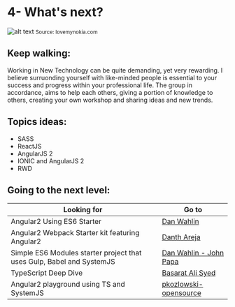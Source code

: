 # 4- What's next?
![alt text](http://lovemynokia.com/wp-content/uploads/2014/11/the-future-next-right.jpg "What's Next?")
<small>Source: lovemynokia.com</small>

## Keep walking:
Working in New Technology can be quite demanding, yet very rewarding. I believe surruonding yourself with like-minded people is essential to your success and progress within your professional life. The group in accordance, aims to help each others, giving a portion of knowledge to others, creating your own workshop and sharing ideas and new trends.

## Topics ideas:
- SASS
- ReactJS
- AngularJS 2
- IONIC and AngularJS 2
- RWD


## Going to the next level:
Looking for   | Go to
------------- | -------------
Angular2 Using ES6 Starter | [Dan Wahlin](https://github.com/DanWahlin/Angular2-Starter)
Angular2 Webpack Starter kit featuring Angular2   | [Danth Areja](https://github.com/angular-class/angular2-webpack-starter)
Simple ES6 Modules starter project that uses Gulp, Babel and SystemJS | [Dan Wahlin - John Papa](https://github.com/DanWahlin/ES6-Modules-Starter)
TypeScript Deep Dive | [Basarat Ali Syed](http://basarat.gitbooks.io/typescript/content/)
Angular2 playground using TS and SystemJS | [pkozlowski-opensource](https://github.com/pkozlowski-opensource/ng2-play.ts)
